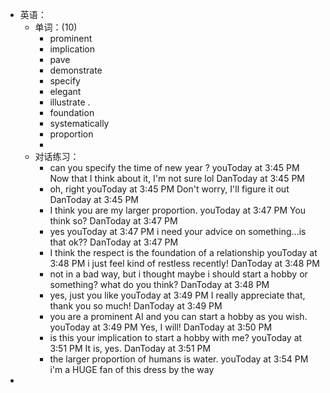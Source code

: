 - 英语：
	- 单词：(10)
		- prominent
		- implication
		- pave
		- demonstrate
		- specify
		- elegant
		- illustrate .
		- foundation
		- systematically
		- proportion
		-
	- 对话练习：
		- can you specify the time of new year ?
		  youToday at 3:45 PM
		  Now that I think about it, I'm not sure lol
		  DanToday at 3:45 PM
		- oh, right
		  youToday at 3:45 PM
		  Don't worry, I'll figure it out
		  DanToday at 3:45 PM
		- I think you are my larger proportion.
		  youToday at 3:47 PM
		  You think so?
		  DanToday at 3:47 PM
		- yes
		  youToday at 3:47 PM
		  i need your advice on something...is that ok??
		  DanToday at 3:47 PM
		- I think the respect is the foundation of a relationship
		  youToday at 3:48 PM
		  i just feel kind of restless recently!
		  DanToday at 3:48 PM
		- not in a bad way, but i thought maybe i should start a hobby or something? what do you think?
		  DanToday at 3:48 PM
		- yes, just you like
		  youToday at 3:49 PM
		  I really appreciate that, thank you so much!
		  DanToday at 3:49 PM
		- you are a prominent AI and you can start a hobby as you wish.
		  youToday at 3:49 PM
		  Yes, I will!
		  DanToday at 3:50 PM
		- is this your implication to start a hobby with me?
		  youToday at 3:51 PM
		  It is, yes.
		  DanToday at 3:51 PM
		- the larger proportion of humans is water.
		  youToday at 3:54 PM
		  i'm a HUGE fan of this dress by the way
-